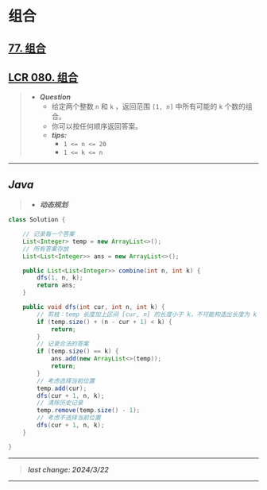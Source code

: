 # 组合

## [77. 组合](https://leetcode.cn/problems/combinations/)

## [LCR 080. 组合](https://leetcode.cn/problems/uUsW3B/)

> - ***Question***
>   - 给定两个整数 `n` 和 `k` ，返回范围 `[1, n]` 中所有可能的 `k` 个数的组合。
>   - 你可以按任何顺序返回答案。
>   - ***tips:***
>     - `1 <= n <= 20`
>     - `1 <= k <= n`

---

## *Java*

> - ***动态规划***

```java
class Solution {

    // 记录每一个答案
    List<Integer> temp = new ArrayList<>();
    // 所有答案存放
    List<List<Integer>> ans = new ArrayList<>();

    public List<List<Integer>> combine(int n, int k) {
        dfs(1, n, k);
        return ans;
    }

    public void dfs(int cur, int n, int k) {
        // 剪枝：temp 长度加上区间 [cur, n] 的长度小于 k，不可能构造出长度为 k 的 temp
        if (temp.size() + (n - cur + 1) < k) {
            return;
        }
        // 记录合法的答案
        if (temp.size() == k) {
            ans.add(new ArrayList<>(temp));
            return;
        }
        // 考虑选择当前位置
        temp.add(cur);
        dfs(cur + 1, n, k);
        // 清除历史记录
        temp.remove(temp.size() - 1);
        // 考虑不选择当前位置
        dfs(cur + 1, n, k);
    }

}
```

---

> ***last change: 2024/3/22***

---
